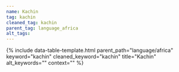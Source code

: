 ```yaml
---
name: Kachin
tag: kachin
cleaned_tag: kachin
parent_tag: language_africa
alt_tags: 
---
```


{% include data-table-template.html 
  parent_path="language/africa" 
  keyword="kachin" 
  cleaned_keyword="kachin" 
  title="Kachin"
  alt_keywords=""
  context=""
%}

